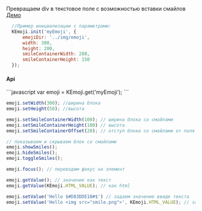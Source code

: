 Превращаем div в текстовое поле с возможностью вставки смайлов
<br>
<a href="http://kwolfy.github.io/KEmoji/">Демо</a>
```javascript
  //Пример инициализации с параметрами:
  KEmoji.init('myEmoji', {
      emojiDir: '../img/emoji',
      width: 300,
      height: 200,
      smileContainerWidth: 280,
      smileContainerHeight: 150
  });
```
<h4>Api</h4>
```javascript
var emoji = KEmoji.get('myEmoji');
```

```javascript
emoji.setWidth(300); //ширина блока
emoji.setHeight(58); //высота
```
```javascript
emoji.setSmileContainerWidth(100); // ширина блока со смайлами
emoji.setSmileContainerHeight(100) // высота
emoji.setSmileContainerOffset(20); // отступ блока со смайлами от поля ввода
```

```javascript
// показываем и скрываем блок со смайлами
emoji.showSmiles();
emoji.hideSmiles();
emoji.toggleSmiles();
```

```javascript
emoji.focus(); // переводим фокус на элемент
```

```javascript
emoji.getValue(); // значение как текст
emoji.getValue(KEmoji.HTML_VALUE); // как html

emoji.setValue('Hello $#D83DDE10#$') // задаем значение ввиде текста
emoji.setValue('Hello <img src="smile.png">', KEmoji.HTML_VALUE); // задаем html (не рекомендуется)
```
